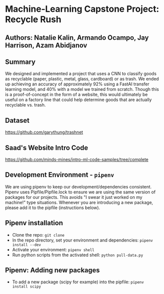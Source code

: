 # Machine-Learning Capstone Project: Recycle Rush

## Authors: Natalie Kalin, Armando Ocampo, Jay Harrison, Azam Abidjanov

## Summary

We designed and implemented a project that uses a CNN to classify goods as recyclable (paper, plastic, metal, glass, cardboard) or as trash. We ended up achieving an accuracy of approximately 92% using a FastAI transfer learning model, and 40% with a model we trained from scratch. Though this is a proof-of-concept in the form of a website, this would ultimately be useful on a factory line that could help determine goods that are actually recyclable vs. trash.  

## Dataset
https://github.com/garythung/trashnet

## Saad's Website Intro Code

https://github.com/minds-mines/intro-ml-code-samples/tree/complete

## Development Environment - `pipenv`
We are using pipenv to keep our development/dependencies consistent.
Pipenv uses Pipfile/Pipfile.lock to ensure we are using the same version
of packages for our projects. This avoids "I swear it just worked on my machine!" type situations.
Whenever you are introducing a new package, please add it to the pipfile (instructions below).

## Pipenv installation
+ Clone the repo: `git clone`
+ In the repo directory, set your environment and dependencies: `pipenv install --dev`
+ Activate your environment: `pipenv shell`
+ Run python scripts from the activated shell: `python pull-data.py`

## Pipenv: Adding new packages
+ To add a new package (scipy for example) into the pipfile: `pipenv install scipy`

